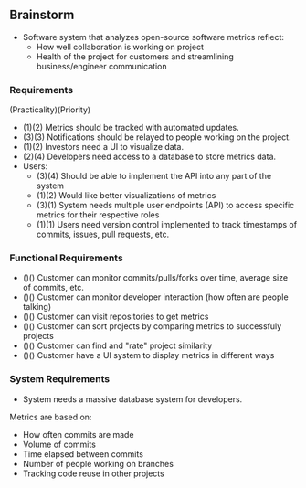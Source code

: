 ## Brainstorm
- Software system that analyzes open-source software metrics reflect:
    - How well collaboration is working on project
    - Health of the project for customers and streamlining business/engineer communication

### Requirements
(Practicality)(Priority)
- (1)(2) Metrics should be tracked with automated updates.
- (3)(3) Notifications should be relayed to people working on the project.
- (1)(2) Investors need a UI to visualize data.
- (2)(4) Developers need access to a database to store metrics data.
- Users:
    - (3)(4) Should be able to implement the API into any part of the system
    - (1)(2) Would like better visualizations of metrics
    - (3)(1) System needs multiple user endpoints (API) to access specific metrics for their respective roles
    - (1)(1) Users need version control implemented to track timestamps of commits, issues, pull requests, etc.
    
### Functional Requirements
- ()() Customer can monitor commits/pulls/forks over time, average size of commits, etc.
- ()() Customer can monitor developer interaction (how often are people talking)
- ()() Customer can visit repositories to get metrics
- ()() Customer can sort projects by comparing metrics to successfuly projects
- ()() Customer can find and "rate" project similarity
- ()() Customer have a UI system to display metrics in different ways

### System Requirements
- System needs a massive database system for developers.

Metrics are based on:
- How often commits are made
- Volume of commits
- Time elapsed between commits
- Number of people working on branches
- Tracking code reuse in other projects
